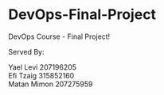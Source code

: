 # DevOps-Final-Project

DevOps Course - Final Project!


Served By: 

Yael Levi 207196205  
Efi Tzaig 315852160    
Matan Mimon 207275959
